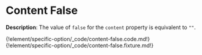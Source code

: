 # Content False
<div class="te-verified"></div>

__Description__: The value of `false` for the `content` property is equivalent to `""`.

{!element/specific-option/_code/content-false.code.md!}
{!element/specific-option/_code/content-false.fixture.md!}

<div class="cf"></div>
<div class="end-last"></div>

